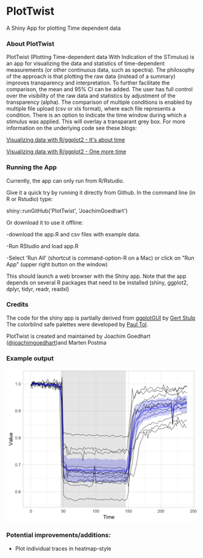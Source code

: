 # PlotTwist
A Shiny App for plotting Time dependent data

### About PlotTwist
  
PlotTwist (Plotting Time-dependent data With Indication of the STimulus) is an app for visualizing the data and statistics of time-dependent measurements (or other continuous data, such as spectra). The philosophy of the approach is that plotting the raw data (instead of a summary) improves transparency and interpretation. To further facilitate the comparison, the mean and 95% CI can be added. The user has full control over the visibility of the raw data and statistics by adjustment of the transparency (alpha).
The comparison of multiple conditions is enabled by multiple file upload (csv or xls format), where each file represents a condition.
There is an option to indicate the time window during which a stimulus was applied. This will overlay a transparant grey box.
For more information on the underlying code see these blogs:

[Visualizing data with R/ggplot2 - It's about time](http://thenode.biologists.com/visualizing-data-with-r-ggplot2/education/)

[Visualizing data with R/ggplot2 - One more time](http://thenode.biologists.com/visualizing-data-one-more-time/education/)


### Running the App

Currently, the app can only run from R/Rstudio.

Give it a quick try by running it directly from Github. In the command line (in R or Rstudio) type:

shiny::runGitHub('PlotTwist', 'JoachimGoedhart')

Or download it to use it offline:

-download the app.R and csv files with example data.

-Run RStudio and load app.R

-Select 'Run All' (shortcut is command-option-R on a Mac) or click on "Run App" (upper right button on the window)

This should launch a web browser with the Shiny app.
Note that the app depends on several R packages that need to be installed (shiny, ggplot2, dplyr, tidyr, readr, readxl)


### Credits

The code for the shiny app is partially derived from [ggplotGUI](https://github.com/gertstulp/ggplotgui) by [Gert Stulp](https://www.gertstulp.com)  
The colorblind safe palettes were developed by [Paul Tol](https://personal.sron.nl/~pault/).

PlotTwist is created and maintained by Joachim Goedhart ([@joachimgoedhart](https://twitter.com/joachimgoedhart))and Marten Postma

### Example output

![alt text](https://github.com/JoachimGoedhart/PlotTwist/blob/master/Timeseries_example1.png "Output")

  
### Potential improvements/additions:

* Plot individual traces in heatmap-style